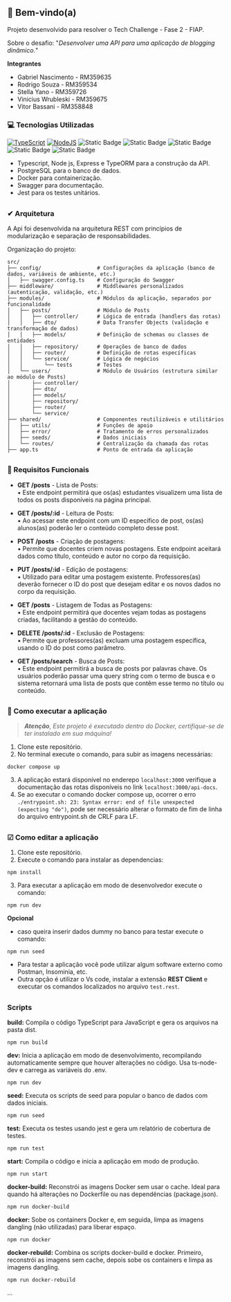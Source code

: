 ## 👋  Bem-vindo(a)

Projeto desenvolvido para resolver o Tech Challenge - Fase 2 - FIAP.

Sobre o desafio: "_Desenvolver uma API para uma aplicação de blogging dinâmico._"

**Integrantes**

- Gabriel Nascimento - RM359635
- Rodrigo Souza - RM359534
- Stella Yano - RM359726
- Vinicius Wrubleski - RM359675
- Vitor Bassani - RM358848

### 💻 Tecnologias Utilizadas

[![TypeScript](https://img.shields.io/badge/TypeScript-007ACC?style=for-the-badge&logo=typescript&logoColor=white)](https://www.typescriptlang.org/)
[![NodeJS](https://img.shields.io/badge/Node%20js-339933?style=for-the-badge&logo=nodedotjs&logoColor=white)](https://nodejs.org/docs/latest/api/)
![Static Badge](https://img.shields.io/badge/PostgreSQL-316192?style=for-the-badge&logo=postgresql&logoColor=white)
![Static Badge](https://img.shields.io/badge/Express%20js-000000?style=for-the-badge&logo=express&logoColor=whit)
![Static Badge](https://img.shields.io/badge/Docker-2CA5E0?style=for-the-badge&logo=docker&logoColor=white)
![Static Badge](https://img.shields.io/badge/Swagger-85EA2D?style=for-the-badge&logo=Swagger&logoColor=white)
![Static Badge](https://img.shields.io/badge/Jest-C21325?style=for-the-badge&logo=jest&logoColor=white)


- Typescript, Node js, Express e TypeORM para a construção da API.
- PostgreSQL para o banco de dados.
- Docker para containerização.
- Swagger para documentação.
- Jest para os testes unitários.

##

### ✔ Arquitetura

A Api foi desenvolvida na arquitetura REST com princípios de modularização e separação de responsabilidades.

Organização do projeto:

```
src/
├── config/                  # Configurações da aplicação (banco de dados, variáveis de ambiente, etc.)
│   ├── swagger.config.ts    # Configuração do Swagger
├── middleware/              # Middlewares personalizados (autenticação, validação, etc.)
├── modules/                 # Módulos da aplicação, separados por funcionalidade
│   ├── posts/               # Módulo de Posts
│   │   ├── controller/      # Lógica de entrada (handlers das rotas)
│   │   ├── dto/             # Data Transfer Objects (validação e transformação de dados)
│   │   ├── models/          # Definição de schemas ou classes de entidades
│   │   ├── repository/      # Operações de banco de dados
│   │   ├── router/          # Definição de rotas específicas
│   │   └── service/         # Lógica de negócios
│   │       └── tests        # Testes
│   └── users/               # Módulo de Usuários (estrutura similar ao módulo de Posts)
│       ├── controller/
│       ├── dto/
│       ├── models/
│       ├── repository/
│       ├── router/
│       └── service/
├── shared/                  # Componentes reutilizáveis e utilitários
│   ├── utils/               # Funções de apoio
│   ├── error/               # Tratamento de erros personalizados
│   ├── seeds/               # Dados iniciais
│   └── routes/              # Centralização da chamada das rotas
├── app.ts                   # Ponto de entrada da aplicação

```

##

### 📘 Requisitos Funcionais

- **GET /posts** - Lista de Posts: <br>
    ▪ Este endpoint permitirá que os(as) estudantes visualizem uma lista de todos os posts disponíveis na página principal.

- **GET /posts/:id** - Leitura de Posts: <br>
    ▪ Ao acessar este endpoint com um ID específico de post, os(as) alunos(as) poderão ler o conteúdo completo desse post. 

- **POST /posts** - Criação de postagens: <br>
    ▪ Permite que docentes criem novas postagens. Este endpoint aceitará dados como título, conteúdo e autor no corpo da requisição. 

- **PUT /posts/:id** - Edição de postagens: <br>
    ▪ Utilizado para editar uma postagem existente. Professores(as) deverão fornecer o ID do post que desejam editar e os novos dados no corpo da requisição. 

- **GET /posts** - Listagem de Todas as Postagens: <br> 
    ▪ Este endpoint permitirá que docentes vejam todas as postagens criadas, facilitando a gestão do conteúdo. 

- **DELETE /posts/:id** - Exclusão de Postagens: <br>
    ▪ Permite que professores(as) excluam uma postagem específica, usando o ID do post como parâmetro. 
    
- **GET /posts/search** - Busca de Posts: <br>
    ▪ Este endpoint permitirá a busca de posts por palavras chave. Os usuários poderão passar uma query string com o termo de busca e o sistema retornará uma lista de posts que contêm esse termo no título ou conteúdo. 

##

### 🚀 Como executar a aplicação
> _**Atenção**, Este projeto é executado dentro do Docker, certifique-se de ter instalado em sua máquina!_

1. Clone este repositório.
2. No terminal execute o comando, para subir as imagens necessárias:
```
docker compose up
```
3. A aplicação estará disponível no enderepo `localhost:3000` verifique a documentação das rotas disponíveis no link `localhost:3000/api-docs`.
4. Se ao executar o comando docker compose up, ocorrer o erro `./entrypoint.sh: 23: Syntax error: end of file unexpected (expecting "do")`, pode ser necessário alterar o formato de fim de linha do arquivo entrypoint.sh de CRLF para LF.

##

###  ☑ Como editar a aplicação

1. Clone este repositório.
2. Execute o comando para instalar as dependencias:
```
npm install
```
3. Para executar a aplicação em modo de desenvolvedor execute o comando:
```
npm run dev
```

**Opcional** 
- caso queira inserir dados dummy no banco para testar execute o comando:
```
npm run seed
```
- Para testar a aplicação você pode utilizar algum software externo como Postman, Insominia, etc.
- Outra opção é utilizar o Vs code, instalar a extensão **REST Client** e executar os comandos localizados no arquivo `test.rest`.

##

###   Scripts
**build:** Compila o código TypeScript para JavaScript e gera os arquivos na pasta dist.
```
npm run build
```
**dev:** Inicia a aplicação em modo de desenvolvimento, recompilando automaticamente sempre que houver alterações no código. Usa ts-node-dev e carrega as variáveis do .env.
```
npm run dev
```
**seed:** Executa os scripts de seed para popular o banco de dados com dados iniciais.
```
npm run seed
```
**test:** Executa os testes usando jest e gera um relatório de cobertura de testes.
```
npm run test
```
**start:** Compila o código e inicia a aplicação em modo de produção.
```
npm run start
```
**docker-build:** Reconstrói as imagens Docker sem usar o cache. Ideal para quando há alterações no Dockerfile ou nas dependências (package.json).
```
npm run docker-build
```
**docker:** Sobe os containers Docker e, em seguida, limpa as imagens dangling (não utilizadas) para liberar espaço.
```
npm run docker
```
**docker-rebuild:** Combina os scripts docker-build e docker. Primeiro, reconstrói as imagens sem cache, depois sobe os containers e limpa as imagens dangling.
```
npm run docker-rebuild
```
...